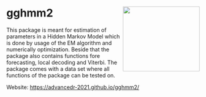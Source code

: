 
# gghmm2 <img src='logo.png' align = "right" height="170" width= "200" />

This package is meant for estimation of parameters in a Hidden Markov Model which is done by usage of the EM algorithm and numerically optimization. Beside that the package also contains functions fore forecasting, local decoding and Viterbi. The package comes with a data set where all functions of the package can be tested on.




Website: https://advancedr-2021.github.io/gghmm2/
